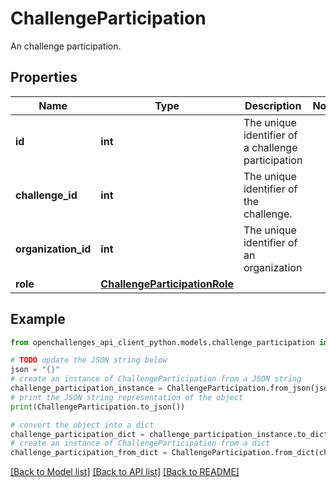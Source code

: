 # ChallengeParticipation

An challenge participation.

## Properties

| Name                | Type                                                            | Description                                        | Notes |
| ------------------- | --------------------------------------------------------------- | -------------------------------------------------- | ----- |
| **id**              | **int**                                                         | The unique identifier of a challenge participation |
| **challenge_id**    | **int**                                                         | The unique identifier of the challenge.            |
| **organization_id** | **int**                                                         | The unique identifier of an organization           |
| **role**            | [**ChallengeParticipationRole**](ChallengeParticipationRole.md) |                                                    |

## Example

```python
from openchallenges_api_client_python.models.challenge_participation import ChallengeParticipation

# TODO update the JSON string below
json = "{}"
# create an instance of ChallengeParticipation from a JSON string
challenge_participation_instance = ChallengeParticipation.from_json(json)
# print the JSON string representation of the object
print(ChallengeParticipation.to_json())

# convert the object into a dict
challenge_participation_dict = challenge_participation_instance.to_dict()
# create an instance of ChallengeParticipation from a dict
challenge_participation_from_dict = ChallengeParticipation.from_dict(challenge_participation_dict)
```

[[Back to Model list]](../README.md#documentation-for-models) [[Back to API list]](../README.md#documentation-for-api-endpoints) [[Back to README]](../README.md)
